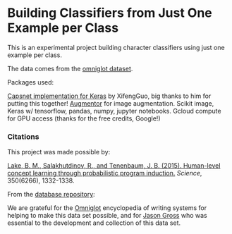 # Building Classifiers from Just One Example per Class

This is an experimental project building character classifiers using just one example per class.

The data comes from the [omniglot dataset](https://github.com/brendenlake/omniglot).

Packages used:

[Capsnet implementation for Keras](https://github.com/XifengGuo/CapsNet-Keras) by XifengGuo, big thanks to him for putting this together!
[Augmentor](http://augmentor.readthedocs.io/en/master/) for image augmentation.
Scikit image, Keras w/ tensorflow, pandas, numpy, jupyter notebooks.
Gcloud compute for GPU access (thanks for the free credits, Google!)


### Citations
This project was made possible by:


[Lake, B. M., Salakhutdinov, R., and Tenenbaum, J. B. (2015). Human-level concept learning through probabilistic program induction.](http://www.sciencemag.org/content/350/6266/1332.short) _Science_, 350(6266), 1332-1338.

From the [database repository](https://github.com/brendenlake/omniglot):

We are grateful for the [Omniglot](http://www.omniglot.com/) encyclopedia of writing systems for helping to make this data set possible, and for [Jason Gross](https://people.csail.mit.edu/jgross/) who was essential to the development and collection of this data set.



